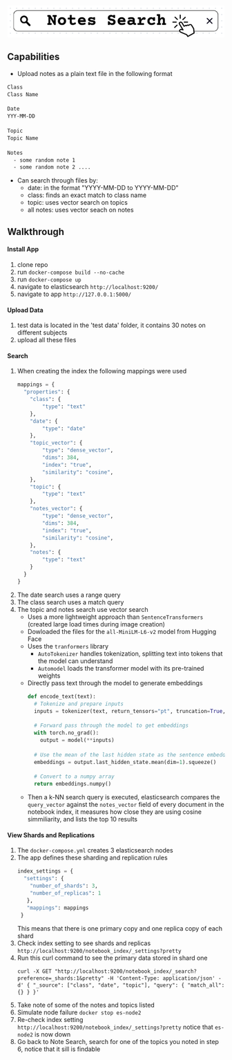 ![](https://github.com/IshaSathe/NotesSearch/blob/main/static/title.png)



## Capabilities
- Upload notes as a plain text file in the following format
```txt
Class
Class Name

Date
YYY-MM-DD

Topic
Topic Name

Notes
  - some random note 1
  - some random note 2 ....
```
- Can search through files by:
  - date: in the format "YYYY-MM-DD to YYYY-MM-DD"
  - class: finds an exact match to class name
  - topic: uses vector search on topics
  - all notes: uses vector seach on notes

## Walkthrough
#### Install App
   1. clone repo
   2. run `docker-compose build --no-cache`
   3. run `docker-compose up`
   4. navigate to elasticsearch `http://localhost:9200/`
   5. navigate to app `http://127.0.0.1:5000/`
#### Upload Data
   1. test data is located in the 'test data' folder, it contains 30 notes on different subjects
   2. upload all these files
#### Search
   1. When creating the index the following mappings were used
      ```python
      mappings = {
        "properties": {
          "class": {
              "type": "text"
          },
          "date": {
              "type": "date"
          },
          "topic_vector": {
              "type": "dense_vector",
              "dims": 384,
              "index": "true",
              "similarity": "cosine",
          },
          "topic": {
              "type": "text"
          },
          "notes_vector": {
              "type": "dense_vector",
              "dims": 384,
              "index": "true",
              "similarity": "cosine",
          },
          "notes": {
              "type": "text"
          }
        }
      }
      ````
   2. The date search uses a range query
   3. The class search uses a match query
   4. The topic and notes search use vector search
      - Uses a more lightweight approach than `SentenceTransformers` (created large load times during image creation)
      - Dowloaded the files for the `all-MiniLM-L6-v2` model from Hugging Face
      - Uses the `tranformers` library
        - `AutoTokenizer` handles tokenization, splitting text into tokens that the model can understand
        - `Automodel` loads the transformer model with its pre-trained weights
      - Directly pass text through the model to generate embeddings
        ```python
        def encode_text(text):
          # Tokenize and prepare inputs
          inputs = tokenizer(text, return_tensors="pt", truncation=True, padding=True)

          # Forward pass through the model to get embeddings
          with torch.no_grad():
            output = model(**inputs)

          # Use the mean of the last hidden state as the sentence embedding
          embeddings = output.last_hidden_state.mean(dim=1).squeeze()

          # Convert to a numpy array
          return embeddings.numpy()
        ```
      - Then a k-NN search query is executed, elasticsearch compares the `query_vector` against the `notes_vector` field of every document in the notebook index, it measures how close they are using cosine simmiliarity, and lists the top 10 results
#### View Shards and Replications
1. The `docker-compose.yml` creates 3 elasticsearch nodes
2. The app defines these sharding and replication rules
   ```python
   index_settings = {
     "settings": {
       "number_of_shards": 3,
       "number_of_replicas": 1
      },
      "mappings": mappings
    }
   ```
   This means that there is one primary copy and one replica copy of each shard
3. Check index setting to see shards and replicas `http://localhost:9200/notebook_index/_settings?pretty`
4. Run this curl command to see the primary data stored in shard one
   ```
   curl -X GET "http://localhost:9200/notebook_index/_search?preference=_shards:1&pretty" -H 'Content-Type: application/json' -d' { "_source": ["class", "date", "topic"], "query": { "match_all": {} } }'
   ```
6. Take note of some of the notes and topics listed
7. Simulate node failure `docker stop es-node2`
8. Re-check index setting `http://localhost:9200/notebook_index/_settings?pretty` notice that `es-node2` is now down
9. Go back to Note Search, search for one of the topics you noted in step 6, notice that it sill is findable





